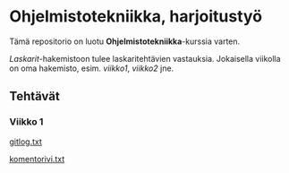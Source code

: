 # **Ohjelmistotekniikka, harjoitustyö**

Tämä repositorio on luotu **Ohjelmistotekniikka**-kurssia varten.

*Laskarit*-hakemistoon tulee laskaritehtävien vastauksia. Jokaisella viikolla on oma hakemisto, esim. *viikko1*, *viikko2* jne. 

## Tehtävät

### Viikko 1

[gitlog.txt](https://github.com/jullebli/ot-harjoitustyo/blob/master/laskarit/viikko1/gitlog.txt)

[komentorivi.txt](https://github.com/jullebli/ot-harjoitustyo/blob/master/laskarit/viikko1/komentorivi.txt)
